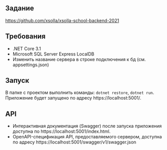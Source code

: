 ## Задание
https://github.com/xsolla/xsolla-school-backend-2021

## Требования
* .NET Core 3.1
* Microsoft SQL Server Express LocalDB
* Изменить название сервера в строке подключения к бд (см. appsettings.json)

## Запуск
В папке с проектом выполнить команды:  `dotnet restore`, `dotnet run`. Приложение будет запущено по адресу https://localhost:5001/.

## API
- Интерактивная документация (Swagger) после запуска приложения доступна по https://localhost:5001/index.html.
- OpenAPI-спецификация API, предоставляемого сервером, доступна по адресу https://localhost:5001/swagger/v1/swagger.json
